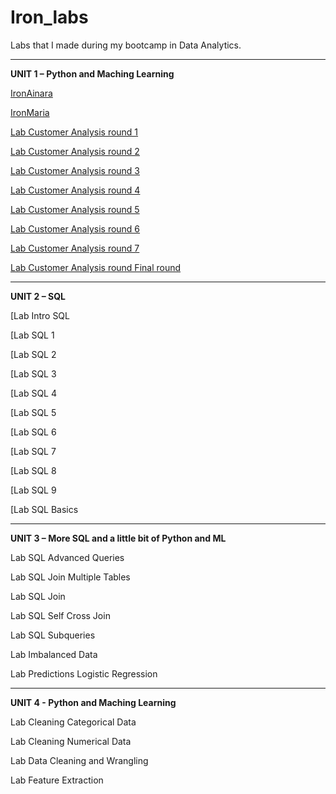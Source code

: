 # Iron_labs
Labs that I made during my bootcamp in Data Analytics.

***
**UNIT 1 – Python and Maching Learning**

[IronAinara](https://github.com/ainaraguerraf/Ironhack_labs/tree/main/UNIT%201%20-%20PYTHON%20%26%20ML/IronAinara)

[IronMaria](https://github.com/ainaraguerraf/Ironhack_labs/tree/main/UNIT%201%20-%20PYTHON%20%26%20ML/IronMaria)

[Lab Customer Analysis round 1](https://github.com/ainaraguerraf/Ironhack_labs/tree/main/UNIT%201%20-%20PYTHON%20%26%20ML/Case_Study-/csv_files)

[Lab Customer Analysis round 2](https://github.com/ainaraguerraf/Ironhack_labs/tree/main/UNIT%201%20-%20PYTHON%20%26%20ML/case-study-round2)

[Lab Customer Analysis round 3](https://github.com/ainaraguerraf/Ironhack_labs/tree/main/UNIT%201%20-%20PYTHON%20%26%20ML/lab-customer-analysis-round-3)

[Lab Customer Analysis round 4](https://github.com/ainaraguerraf/Ironhack_labs/tree/main/UNIT%201%20-%20PYTHON%20%26%20ML/lab-customer-analysis-round-4)

[Lab Customer Analysis round 5](https://github.com/ainaraguerraf/Ironhack_labs/tree/main/UNIT%201%20-%20PYTHON%20%26%20ML/-lab-customer-analysis-round-5)

[Lab Customer Analysis round 6](https://github.com/ainaraguerraf/Ironhack_labs/tree/main/UNIT%201%20-%20PYTHON%20%26%20ML/lab-customer-analysis-round-6)

[Lab Customer Analysis round 7](https://github.com/ainaraguerraf/Ironhack_labs/tree/main/UNIT%201%20-%20PYTHON%20%26%20ML/lab-customer-analysis-round-7)

[Lab Customer Analysis round Final round](https://github.com/ainaraguerraf/Ironhack_labs/tree/main/UNIT%201%20-%20PYTHON%20%26%20ML/lab-customer-analysis-final-round)

***
**UNIT 2 – SQL**

[Lab Intro SQL

[Lab SQL 1 

[Lab SQL 2

[Lab SQL 3

[Lab SQL 4

[Lab SQL 5

[Lab SQL 6

[Lab SQL 7

[Lab SQL 8 

[Lab SQL 9

[Lab SQL Basics
***

**UNIT 3 – More SQL and a little bit of Python and ML**

Lab SQL Advanced Queries

Lab SQL Join Multiple Tables

Lab SQL Join

Lab SQL Self Cross Join

Lab SQL Subqueries

Lab Imbalanced Data

Lab Predictions Logistic Regression

***
**UNIT 4 - Python and Maching Learning**

Lab Cleaning Categorical Data

Lab Cleaning Numerical Data

Lab Data Cleaning and Wrangling

Lab Feature Extraction
